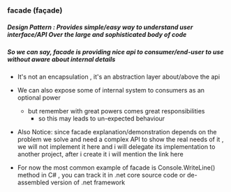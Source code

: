 ﻿### facade (façade)

##### Design Pattern : Provides simple/easy way to understand user interface/API Over the large and sophisticated body of code

##### So we can say, facade is providing nice api to consumer/end-user to use without aware about internal details
* It's not an encapsulation , it's an abstraction layer about/above the api
* We can also expose some of internal system to consumers as an optional power
    * but remember with great powers comes great responsibilities
        * so this may leads to un-expected behaviour
        

* Also Notice: since facade explanation/demonstration depends on the problem we solve
and need a complex API to show the real needs of it , we will not implement it here
and i will delegate its implementation to another project, after i create it i will mention the link here

* For now the most common example of facade is Console.WriteLine() method in C# , you can track it in .net core source code 
or de-assembled version of .net framework
